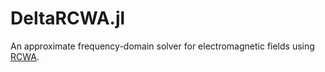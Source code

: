# DeltaRCWA.jl

An approximate frequency-domain solver for electromagnetic fields using
[RCWA](https://en.wikipedia.org/wiki/Rigorous_coupled-wave_analysis).
